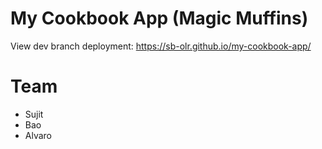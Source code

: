 # My Cookbook App (Magic Muffins)

View dev branch deployment:
https://sb-olr.github.io/my-cookbook-app/


# Team
* Sujit
* Bao
* Alvaro


